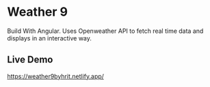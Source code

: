 # Weather 9

Build With Angular. Uses Openweather API to fetch real time data and displays in an interactive way.

## Live Demo
https://weather9byhrit.netlify.app/
